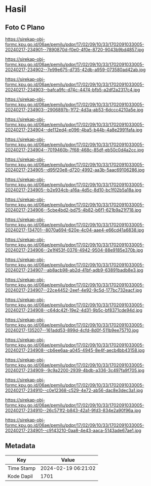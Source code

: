 # Hasil

## Foto C Plano

https://sirekap-obj-formc.kpu.go.id/06ae/pemilu/pdpr/17/02/09/10/33/1702091033005-20240217-234901--7890870d-f0e0-4f0e-8720-9043b9bd4857.jpg

https://sirekap-obj-formc.kpu.go.id/06ae/pemilu/pdpr/17/02/09/10/33/1702091033005-20240217-234902--7e99e675-d735-42db-a959-073580ad42ab.jpg

https://sirekap-obj-formc.kpu.go.id/06ae/pemilu/pdpr/17/02/09/10/33/1702091033005-20240217-234903--bafca9fc-d74c-4474-bfb5-a2df2a2317c4.jpg

https://sirekap-obj-formc.kpu.go.id/06ae/pemilu/pdpr/17/02/09/10/33/1702091033005-20240217-234903--2906897b-1f72-4d3a-ab53-6dccc4210a5e.jpg

https://sirekap-obj-formc.kpu.go.id/06ae/pemilu/pdpr/17/02/09/10/33/1702091033005-20240217-234904--de112ed4-e096-4ba5-b44b-4a8e2991fafa.jpg

https://sirekap-obj-formc.kpu.go.id/06ae/pemilu/pdpr/17/02/09/10/33/1702091033005-20240217-234904--7019460b-7f68-468c-85df-eb50c0d4a2cc.jpg

https://sirekap-obj-formc.kpu.go.id/06ae/pemilu/pdpr/17/02/09/10/33/1702091033005-20240217-234905--d95f20e8-d720-4992-aa3b-5aac69106286.jpg

https://sirekap-obj-formc.kpu.go.id/06ae/pemilu/pdpr/17/02/09/10/33/1702091033005-20240217-234905--b2e934cb-a16a-4d5c-8d10-bc1f02b5a18a.jpg

https://sirekap-obj-formc.kpu.go.id/06ae/pemilu/pdpr/17/02/09/10/33/1702091033005-20240217-234906--5cbe4bd2-bd75-4b82-b6f1-621b9a21f718.jpg

https://sirekap-obj-formc.kpu.go.id/06ae/pemilu/pdpr/17/02/09/10/33/1702091033005-20240217-134701--8070a694-620e-4c04-aae4-e66cd41a6838.jpg

https://sirekap-obj-formc.kpu.go.id/06ae/pemilu/pdpr/17/02/09/10/33/1702091033005-20240217-234906--2e1f453f-0376-4942-9504-88e9185e370b.jpg

https://sirekap-obj-formc.kpu.go.id/06ae/pemilu/pdpr/17/02/09/10/33/1702091033005-20240217-234907--ab8acb98-ab2d-41bf-adb9-63891badb8e3.jpg

https://sirekap-obj-formc.kpu.go.id/06ae/pemilu/pdpr/17/02/09/10/33/1702091033005-20240217-234907--22ce4452-2eef-4e92-9c5d-177bc732eacf.jpg

https://sirekap-obj-formc.kpu.go.id/06ae/pemilu/pdpr/17/02/09/10/33/1702091033005-20240217-234908--c64dc42f-19e2-4d31-9b5c-bf8371cde94d.jpg

https://sirekap-obj-formc.kpu.go.id/06ae/pemilu/pdpr/17/02/09/10/33/1702091033005-20240217-135207--161add53-899d-4cfd-8d0f-511b9ee75710.jpg

https://sirekap-obj-formc.kpu.go.id/06ae/pemilu/pdpr/17/02/09/10/33/1702091033005-20240217-234908--cb6ee6aa-a045-4945-8e4f-aecb4bb43158.jpg

https://sirekap-obj-formc.kpu.go.id/06ae/pemilu/pdpr/17/02/09/10/33/1702091033005-20240217-234909--9c9a2200-2939-4bdb-a336-3c497fa9f705.jpg

https://sirekap-obj-formc.kpu.go.id/06ae/pemilu/pdpr/17/02/09/10/33/1702091033005-20240217-234910--c0e12368-c529-4e72-ab56-dac8e3dec3a1.jpg

https://sirekap-obj-formc.kpu.go.id/06ae/pemilu/pdpr/17/02/09/10/33/1702091033005-20240217-234910--26c571f2-b843-42a1-9fd3-834e2a90f96a.jpg

https://sirekap-obj-formc.kpu.go.id/06ae/pemilu/pdpr/17/02/09/10/33/1702091033005-20240217-234901--c9143210-0aa8-4e43-aaca-5143ade67ae1.jpg


## Metadata

| Key        | Value               |
| ---------- | ------------------- |
| Time Stamp | 2024-02-19 06:21:02 |
| Kode Dapil | 1701                |



